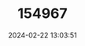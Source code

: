 ---
title: "154967"
category: "Amblygobius buanensis"
draft: false
date: 2024-02-22 13:03:51
languages:
  English: ["Buan Goby"]
---